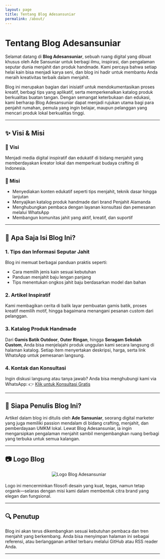 ```yaml
---
layout: page
title: Tentang Blog Adesansuniar
permalink: /about/
---
```


# Tentang Blog Adesansuniar

Selamat datang di **Blog Adesansuniar**, sebuah ruang digital yang dibuat khusus oleh Ade Sansuniar untuk berbagi ilmu, inspirasi, dan pengalaman seputar dunia menjahit dan produk handmade. Kami percaya bahwa setiap helai kain bisa menjadi karya seni, dan blog ini hadir untuk membantu Anda meraih kreativitas terbaik dalam menjahit.

Blog ini merupakan bagian dari inisiatif untuk mendokumentasikan proses kreatif, berbagi tips yang aplikatif, serta memperkenalkan katalog produk berkualitas buatan tangan. Dengan semangat keterbukaan dan edukasi, kami berharap Blog Adesansuniar dapat menjadi rujukan utama bagi para penjahit rumahan, pemula yang ingin belajar, maupun pelanggan yang mencari produk lokal berkualitas tinggi.

---

## ✨ Visi & Misi

### 🎯 Visi

Menjadi media digital inspiratif dan edukatif di bidang menjahit yang memberdayakan kreator lokal dan memperkuat budaya crafting di Indonesia.

### 🎯 Misi

- Menyediakan konten edukatif seperti tips menjahit, teknik dasar hingga lanjutan
- Menyajikan katalog produk handmade dari brand Penjahit Alamanda
- Menghubungkan pembaca dengan layanan konsultasi dan pemesanan melalui WhatsApp
- Membangun komunitas jahit yang aktif, kreatif, dan suportif

---

## 🔎 Apa Saja Isi Blog Ini?

### 1. Tips dan Informasi Seputar Jahit

Blog ini memuat berbagai panduan praktis seperti:
- Cara memilih jenis kain sesuai kebutuhan
- Panduan menjahit baju lengan panjang
- Tips menentukan ongkos jahit baju berdasarkan model dan bahan

### 2. Artikel Inspiratif

Kami membagikan cerita di balik layar pembuatan gamis batik, proses kreatif memilih motif, hingga bagaimana menangani pesanan custom dari pelanggan.

### 3. Katalog Produk Handmade

Dari **Gamis Batik Outdoor**, **Outer Ringan**, hingga **Seragam Sekolah Custom**, Anda bisa menjelajahi produk unggulan kami secara langsung di halaman katalog. Setiap item menyertakan deskripsi, harga, serta link WhatsApp untuk pemesanan langsung.

### 4. Kontak dan Konsultasi

Ingin diskusi langsung atau tanya jawab? Anda bisa menghubungi kami via WhatsApp:
👉 [Klik untuk Konsultasi Gratis](https://wa.me/6288801758800)

---

## 📌 Siapa Penulis Blog Ini?

Artikel dalam blog ini ditulis oleh **Ade Sansuniar**, seorang digital marketer yang juga memiliki passion mendalam di bidang crafting, menjahit, dan pemberdayaan UMKM lokal. Lewat Blog Adesansuniar, ia ingin mengarsipkan pengalaman menjahit sambil mengembangkan ruang berbagi yang terbuka untuk semua kalangan.

---

## 📷 Logo Blog

<img src="/blog-adesansuniar/assets/img/logo-adesansuniar.png" alt="Logo Blog Adesansuniar" style="max-width: 200px; margin: 20px auto; display: block;">

Logo ini mencerminkan filosofi desain yang kuat, tegas, namun tetap organik—selaras dengan misi kami dalam membentuk citra brand yang elegan dan fungsional.

---

## 🔍 Penutup

Blog ini akan terus dikembangkan sesuai kebutuhan pembaca dan tren menjahit yang berkembang. Anda bisa menyimpan halaman ini sebagai referensi, atau berlangganan artikel terbaru melalui GitHub atau RSS reader Anda.

---

<script type="application/ld+json">
{
  "@context": "https://schema.org",
  "@type": "Blog",
  "name": "Blog Adesansuniar",
  "url": "https://adesansuniar.github.io/blog-adesansuniar/",
  "description": "Tentang informasi dan tips serta katalog produk",
  "author": {
    "@type": "Person",
    "name": "Ade Sansuniar"
  },
  "image": "https://adesansuniar.github.io/blog-adesansuniar/assets/img/logo-adesansuniar.png",
  "publisher": {
    "@type": "Organization",
    "name": "Blog Adesansuniar",
    "logo": {
      "@type": "ImageObject",
      "url": "https://adesansuniar.github.io/blog-adesansuniar/assets/img/logo-adesansuniar.png"
    }
  }
}
</script>
